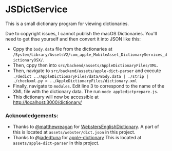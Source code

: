 # JSDictService
This is a small dictionary program for viewing dictionaries.

Due to copyright issues, I cannot publish the macOS Dictionaries. You'll need to get thse yourself and then convert it into JSON like this:
- Cppy the `body.data` file from the dictionaries at `/System/Library/AssetsV2/com_apple_MobileAsset_DictionaryServices_dictionaryOSX/`.
- Then, cppy then into `src/backend/assets/AppleDictionaryFiles/XML`.
- Then, navigate to `src/backend/assets/apple-dict-parser` and execute `./dedict ../AppleDictionaryFiles/data/Body.data | ./strip | ./checkxml.py > ../AppleDictionaryFiles/dictionary.xml` 
- Finally, navigate to `modules`. Edit line 3 to correspond to the name of the XML file with the dictionary data. The run `node appledictprepare.js`.
- This dictionary will now be accessible at [http://localhost:3000/dictionary/](http://localhost:3000/dictionary/)


### Acknowledgements:
- Thanks to [@matthewreagan](https://github.com/matthewreagan) for [WebstersEnglishDictionary](https://github.com/matthewreagan/WebstersEnglishDictionary). A part of this is located at `assets/webster/dict.json` in this project.
- Thanks to [@jadedtuna](https://github.com/jadedtuna) for [apple-dictionary](https://github.com/jadedtuna/apple-dictionary) This is located at `assets/apple-dict-parser` in this project.